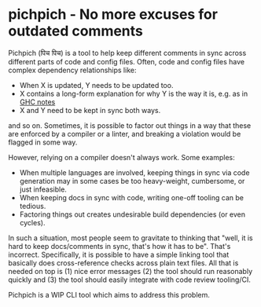# pichpich - No more excuses for outdated comments

Pichpich (पिच पिच) is a tool to help keep different comments in sync across
different parts of code and config files. Often, code and config files
have complex dependency relationships like:

- When X is updated, Y needs to be updated too.
- X contains a long-form explanation for why Y is the way it is,
  e.g. as in [GHC notes](https://aosabook.org/en/ghc.html)
- X and Y need to be kept in sync both ways.

and so on. Sometimes, it is possible to factor out things in a way that
these are enforced by a compiler or a linter, and breaking a violation
would be flagged in some way.

However, relying on a compiler doesn't always work. Some examples:
- When multiple languages are involved, keeping things in sync via code generation
  may in some cases be too heavy-weight, cumbersome, or just infeasible.
- When keeping docs in sync with code, writing one-off tooling can be tedious.
- Factoring things out creates undesirable build dependencies (or even cycles).

In such a situation, most people seem to gravitate to thinking that
"well, it is hard to keep docs/comments in sync, that's how it has to be".
That's incorrect.
Specifically, it is possible to have a simple linking tool that
basically does cross-reference checks across plain text files.
All that is needed on top is (1) nice error messages
(2) the tool should run reasonably quickly and
(3) the tool should easily integrate with code review tooling/CI.

Pichpich is a WIP CLI tool which aims to address this problem.